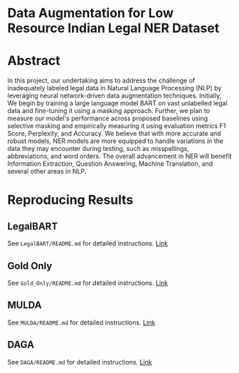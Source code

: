 # Data Augmentation for Low Resource Indian Legal NER Dataset

# Abstract
In this project, our undertaking aims to address the challenge of inadequately labeled legal data in Natural Language Processing (NLP) by leveraging neural network-driven data augmentation techniques. Initially, We begin by training a large language model BART on vast unlabelled legal data and fine-tuning it using a masking approach. Further, we plan to measure our model's performance across proposed baselines using selective masking and empirically measuring it using evaluation metrics F1 Score, Perplexity, and Accuracy. We believe that with more accurate and robust models, NER models are more equipped to handle variations in the data they may encounter during testing, such as misspellings, abbreviations, and word orders. The overall advancement in NER will benefit Information Extraction, Question Answering, Machine Translation, and several other areas in NLP.

# Reproducing Results

## LegalBART
See ```LegalBART/README.md``` for detailed instructions. [Link](https://github.com/Ast97/Data_Augmentation_for_Low_Resource_Indian_Legal_NER)

## Gold Only
See ```Gold_Only/README.md``` for detailed instructions. [Link](https://github.com/Ast97/Data_Augmentation_for_Low_Resource_Indian_Legal_NER)

## MULDA
See ```MULDA/README.md``` for detailed instructions. [Link](https://github.com/Ast97/Data_Augmentation_for_Low_Resource_Indian_Legal_NER)

## DAGA
See  ```DAGA/README.md``` for detailed instructions. [Link](https://github.com/Ast97/Data_Augmentation_for_Low_Resource_Indian_Legal_NER)